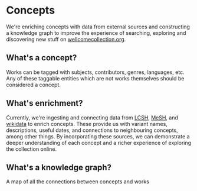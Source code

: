 # Concepts

We're enriching concepts with data from external sources and constructing a knowledge graph to improve the experience of searching, exploring and discovering new stuff on [wellcomecollection.org](https://wellcomecollection.org).

## What's a concept?

Works can be tagged with subjects, contributors, genres, languages, etc. Any of these taggable entities which are not works themselves should be considered a concept.

## What's enrichment?

Currently, we're ingesting and connecting data from [LCSH](https://en.m.wikipedia.org/wiki/Library_of_Congress_Subject_Headings), [MeSH](https://en.m.wikipedia.org/wiki/Medical_Subject_Headings), and [wikidata](https://en.m.wikipedia.org/wiki/Wikidata) to enrich concepts. These provide us with variant names, descriptions, useful dates, and connections to neighbouring concepts, among other things.
By incorporating these sources, we can demonstrate a deeper understanding of each concept and a richer experience of exploring the collection online.

## What's a knowledge graph?

A map of all the connections between concepts and works
